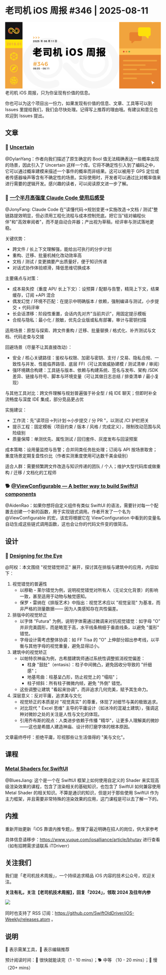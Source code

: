 # 老司机 iOS 周报 #346 | 2025-08-11

![ios-weekly](https://github.com/SwiftOldDriver/iOS-Weekly/blob/master/assets/weekly-header/346.jpg?raw=true)
老司机 iOS 周报，只为你呈现有价值的信息。

你也可以为这个项目出一份力，如果发现有价值的信息、文章、工具等可以到 Issues 里提给我们，我们会尽快处理。记得写上推荐的理由哦。有建议和意见也欢迎到 Issues 提出。

## 文章

### 🐎 [Uncertain <T>](https://nshipster.com/uncertainty/)

@DylanYang：作者向我们描述了原生确定的 Bool 值无法精确表达一些概率出现的场景，因此引入了 Uncertain 这样一个库。它将不确定性引入到了编码之中，它可以通过概率建模来描述一个事件的概率而非结果。这可以被用于 GPS 定位或者传感器噪声等含有不确定性的场景。实际使用时，开发者可以通过比对概率值来进行需要的逻辑开发。感兴趣的读者，可以阅读原文进一步了解。

### 🐢 [一个半月高强度 Claude Code 使用后感受](https://onevcat.com/2025/08/claude-code/)

@JonyFang: Claude Code 在"读懂代码→规划变更→实施改造→文档 / 测试"整链路提效明显，但必须用工程化流程与成本控制兜底。把它当"结对编程伙伴"和"高效审阅者"，而不是自动合并器；产出视为草稿，经评审与测试落地更稳。

关键优势：
- 跨文件 / 长上下文理解强，能给出可执行的分步计划
- 重构、迁移、批量机械化改动效率高
- 文档 / 测试 / 变更摘要产出质量好，便于知识传递
- 对话式协作体验顺滑，降低思维切换成本

主要痛点与对策：
- 成本易失控（重度 API/ 长上下文）：设预算 / 配额与告警，精简上下文，结果缓存，订阅 +API 混合
- 偶发幻觉 / 环境不匹配：在提示中明确版本 / 依赖，强制编译与测试，小步提交 + 代码评审
- 长会话漂移：阶段性重置，会话内先对齐"当前共识"，用固定提示模板
- 合规与隐私：最小化 / 脱敏，优先企业版或私有部署，审计与密钥扫描

适用场景：原型与探索、跨文件重构 / 迁移、批量替换 / 格式化、补齐测试与文档、代码走查与交接

回避场景（尽量不让其直接改动）：
- 安全 / 核心关键路径：鉴权与权限、加密与密钥、支付 / 交易、隐私合规、一致性与并发、性能临界路径、底层 FFI（可让其做威胁建模 / 测试清单 / 审阅）
- 强环境耦合构建：工具链与版本、依赖与构建系统、签名与发布、架构 /SDK 差异、链接与符号、脚本与环境变量（可让其做日志总结 / 排查清单 / 最小复现）

与其他工具对比：跨文件理解与规划普遍强于补全型 / 纯 IDE 聊天；但即时补全流畅度与深度 IDE 集成，部分竞品更占优

实施建议：
- 工作流：先"读项目→列计划→小步提交 / 分 PR "，以测试 /CI 护栏把关
- 提示工程：固定模板（项目约束 / 版本 / 风格 / 完成定义），限制改动范围与风险级别
- 质量保障：单测优先、属性测试 / 回归套件、灰度发布与回滚预案

成本策略：设用量监控与告警；合并同类任务批处理；订阅与 API 按场景取舍；重度场景定期复盘性价比（作者实测重度使用可达数千美金级别）

适合人群：需要频繁跨文件改造与知识传递的团队 / 个人；维护大型代码库或做重构 / 迁移 / 文档化的工程师

### 🐕 [@ViewConfigurable — A better way to build SwiftUI components](https://medium.com/grindr-engineering/tl-dr-swiftui-makes-customizing-views-feel-effortless-until-you-build-your-own-reusable-4a3a0cd0e288)

@AidenRao：如果你想将自定义组件有类似 SwiftUI 的语法，需要针对每一个配置去创建一个新的函数，用于实现链式调用。作者开发了一个名为 @ViewConfigurable 的宏，该宏将根据它在 ViewConfiguration 中看到的变量名自动生成这些链式调用函数，这也会让你的代码文件变的很简洁。

## 设计

### 🐢 [Designing for the Eye](https://www.nubero.ch/blog/015/)

@阿权：本文围绕 "视觉错觉矫正" 展开，探讨其在排版与建筑中的应用，内容如下：

1. 视觉错觉的普遍性
   - 以穆勒・莱尔错觉为例，说明视觉错觉对所有人（无论文化背景）的影响一致，甚至适用于动物与触觉感知。
   - 保罗・雷纳在《排版艺术》中指出：视觉艺术应以 "视觉呈现" 为基准，而非严格的测量数据—— 因为人类感知存在共性偏差。
2. 排版中的视觉矫正
   - 以字体 "Futura" 为例，说明字体需通过微调来对抗视觉错觉：如字母 "O" 并非完美圆形，而是略宽于高，水平线条稍细于垂直线条，以避免 "蛋形" 错觉。
   - 字母设计需考虑整体协调：如 FF Tisa 的 "O" 上伸部分超出参考线，以平衡与其他字母的视觉重量，避免显得过小。
3. 建筑中的视觉矫正
   - 以帕特农神庙为例，古希腊建筑师通过系统性调整抵消视觉偏差：
     - 柱身 "鼓肚"（entasis）：柱子中间微凸，避免因收分导致的 "纤细感"；
     - 地基弯曲：柱基呈凸形，防止视觉上的 "塌陷"；
     - 柱子倾斜：所有柱子微微内倾，避免 "外倒" 错觉。
   - 这些调整让建筑 "看起来协调"，而非追求几何完美，赋予其生命力。
4. 深层意义：反对平庸，追求美与文化
   - 视觉矫正的本质是对 "视觉真实" 的尊重，体现了对细节与美的极致追求。
   - 对比现代 " Excel 思维" 主导的平庸设计（如冰冷的混凝土建筑），强调这种对微妙之处的关注是人性与文化的体现。
   - 引用乔布斯的观点：人类进步依赖于传播 "精华"，让更多人理解美的微妙——这也是希腊人建造神庙、设计师打磨字体的根本原因。

文章最终呼吁：拒绝平庸，珍视那些让生活值得的 "美与文化"。

## 课程

### [Metal Shaders for SwiftUI](https://www.metal.graphics/)

@BluesJiang: 这个是一个在 SwiftUI 框架上如何使用自定义的 Shader 来实现高级渲染效果的课程，包含了渲染相关的基础知识，也包含了 SwiftUI 如何兼容使用 Metal Shader 的相关知识。不算是通识的知识，但是对于那些使用 SwiftUI 作为主力框架，并且需要非常特殊的渲染效果的应用，这门课程是可以去了解一下的。

## 内推

重新开始更新「iOS 靠谱内推专题」，整理了最近明确在招人的岗位，供大家参考

具体信息请移步：https://www.yuque.com/iosalliance/article/bhutav 进行查看（如有招聘需求请联系 iTDriverr）

## 关注我们

我们是「老司机技术周报」，一个持续追求精品 iOS 内容的技术公众号，欢迎关注。

**关注有礼，关注【老司机技术周报】，回复「2024」，领取 2024 及往年内参**

![](https://github.com/SwiftOldDriver/iOS-Weekly/blob/master/assets/qrcode_for_wechat.jpg?raw=true)

同时也支持了 RSS 订阅：https://github.com/SwiftOldDriver/iOS-Weekly/releases.atom 。

## 说明

🚧 表示需某工具，🌟 表示编辑推荐

预计阅读时间：🐎 很快就能读完（1 - 10 mins）；🐕 中等 （10 - 20 mins）；🐢 慢（20+ mins）
